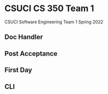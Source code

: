 # CSUCI CS 350 Team 1
CSUCI Software Engineering Team 1 Spring 2022

## Doc Handler

## Post Acceptance

## First Day

## CLI
